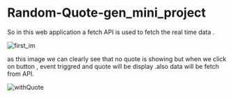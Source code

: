 # Random-Quote-gen_mini_project
So in this web application a fetch API is used to fetch the real time data .

![first_im](https://user-images.githubusercontent.com/48233777/233948733-0987045d-c821-4d2e-a59f-8125ac460e83.png)

as this image we can clearly see that no quote is showing but when we click on button , event triggred and quote will 
be display .also data will be fetch from API.

![withQuote](https://user-images.githubusercontent.com/48233777/233949012-ba8b7c6f-895f-47d3-8020-b93a8d542e9c.png)
